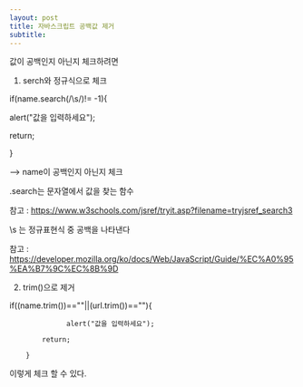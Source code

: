 ```yaml
---
layout: post
title: 자바스크립트 공백값 제거
subtitle: 
---
```

값이 공백인지 아닌지 체크하려면



1. serch와 정규식으로 체크

if(name.search(/\s/)!= -1){

alert("값을 입력하세요");		 

return;

}

--> name이 공백인지 아닌지 체크



.search는 문자열에서 값을 찾는 함수 

참고 : https://www.w3schools.com/jsref/tryit.asp?filename=tryjsref_search3

\s 는 정규표현식 중 공백을 나타낸다 

참고 : https://developer.mozilla.org/ko/docs/Web/JavaScript/Guide/%EC%A0%95%EA%B7%9C%EC%8B%9D



2. trim()으로 제거

if((name.trim())==""||(url.trim())==""){

			      alert("값을 입력하세요");

			return;

		}



이렇게 체크 할 수 있다.
